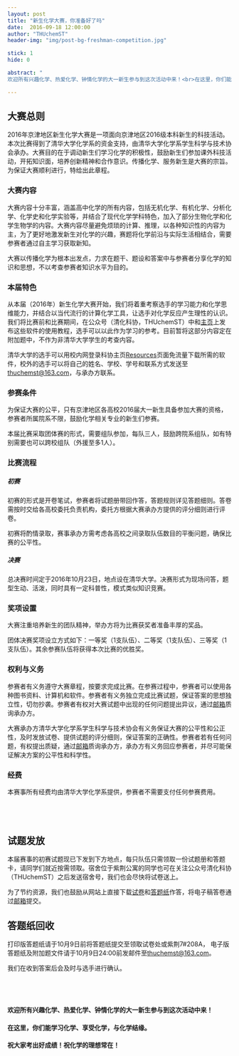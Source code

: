 ```yaml
---
layout: post
title: "新生化学大赛，你准备好了吗"
date:  2016-09-18 12:00:00
author: "THUchemST"
header-img: "img/post-bg-freshman-competition.jpg"

stick: 1
hide: 0

abstract: "欢迎所有兴趣化学、热爱化学、钟情化学的大一新生参与到这次活动中来！<br>在这里，你们能学习化学、享受化学，与化学结缘。<br>祝化学的理想常在！"

---
```


## 大赛总则
2016年京津地区新生化学大赛是一项面向京津地区2016级本科新生的科技活动。本次比赛得到了清华大学化学系的资金支持，由清华大学化学系学生科学与技术协会承办。大赛目的在于调动新生们学习化学的积极性，鼓励新生们参加课外科技活动，开拓知识面，培养创新精神和合作意识。传播化学、服务新生是大赛的宗旨。为保证大赛顺利进行，特给出此章程。
### 大赛内容
大赛内容十分丰富，涵盖高中化学的所有内容，包括无机化学、有机化学、分析化学、化学史和化学实验等，并结合了现代化学学科特色，加入了部分生物化学和化学生物学的内容。大赛内容尽量避免烦琐的计算、推理，以各种知识性的内容为主，为了更好地激发新生对化学的兴趣，赛题将化学前沿与实际生活相结合，需要参赛者通过自主学习获取新知。
大赛以传播化学为根本出发点，力求在题干、题设和答案中与参赛者分享化学的知识和思想，不以考查参赛者知识水平为目的。
### 本届特色 
从本届（2016年）新生化学大赛开始，我们将着重考察选手的学习能力和化学思维能力，并结合以当代流行的计算化学工具，让选手对化学反应产生理性的认识。我们将比赛前和比赛期间，在公众号（清化科协，THUchemST）中和[主页](https://thuchemst.github.io)上发布这些软件的使用教程，选手可以以此作为学习的参考。目前暂将这部分内容定在附加题中，不作为非清华大学学生的考查内容。
清华大学的选手可以用校内网登录科协主页[Resources](https://thuchemst.github.io/resources)页面免流量下载所需的软件，校外的选手可以将自己的姓名、学校、学号和联系方式发送至[thuchemst@163.com](mailto:thuchemst@163.com)，与承办方联系。
### 参赛条件
为保证大赛的公平，只有京津地区各高校2016届大一新生具备参加大赛的资格，参赛者所属院系不限，鼓励化学相关专业的新生们参赛。
本届比赛采取团体赛的形式，需要组队参加，每队三人，鼓励跨院系组队，如有特别需要也可以跨校组队（外援至多1人）。### 比赛流程
##### 初赛
初赛的形式是开卷笔试，参赛者将试题册带回作答，答题规则详见答题细则。答卷需按时交给各高校委托负责机构，委托方根据大赛承办方提供的评分细则进行评卷。
初赛将酌情录取，赛事承办方需考虑各高校之间录取队伍数目的平衡问题，确保比赛的公平性。
##### 决赛
总决赛时间定于2016年10月23日，地点设在清华大学。决赛形式为现场问答，题型生动、活泼，同时具有一定科普性，模式类似知识竞赛。
### 奖项设置
大赛注重培养新生的团队精神，举办方将为比赛获奖者准备丰厚的奖品。
团体决赛奖项设立方式如下：一等奖（1支队伍）、二等奖（1支队伍）、三等奖（1支队伍）。其余参赛队伍将获得本次比赛的优胜奖。

### 权利与义务
参赛者有义务遵守大赛章程，按要求完成比赛。在参赛过程中，参赛者可以使用各种图书资料、计算机和软件。参赛者有义务独立完成比赛试题，保证答案的思想独立性，切勿抄袭。参赛者有权对大赛试题中出现的任何问题提出异议，通过[邮箱](mailto:thuchemst@163.com)质询承办方。
大赛承办方清华大学化学系学生科学与技术协会有义务保证大赛的公平性和公正性，及时发放试卷、提供试题的评分细则，保证答案的正确性。参赛者若有任何问题，有权提出质疑，通过[邮箱](mailto:thuchemst@163.com)质询承办方，承办方有义务回应参赛者，并尽可能保证解决方案的公平性和科学性。
### 经费
本赛事所有经费均由清华大学化学系提供，参赛者不需要支付任何参赛费用。## <br><p id="试题">
</p>
## 试题发放

本届赛事的初赛试题现已下发到下方地点，每只队伍只需领取一份试题册和答题卡，请同学们就近按需领取。宿舍位于紫荆公寓的同学也可在关注公众号清化科协（THUchemST）之后发送宿舍号，我们也会尽快将试卷送上。

为了节约资源，我们也鼓励从网站上直接下载[试卷](../../../../freshman/attach/2016.pdf)和[答题纸](../../../../freshman/attach/2016_新生化学大赛答题纸.docx)作答，将电子稿答卷通过[邮箱](mailto:thuchemst@163.com)提交。



## 答题纸回收

打印版答题纸请于10月9日前将答题纸提交至领取试卷处或紫荆7#208A，电子版答题纸及附加题文件请于10月9日24:00前发邮件至[thuchemst@163.com](mailto:thuchemst@163.com)。

我们在收到答案后会及时与选手进行确认。

## <br>
#### 欢迎所有兴趣化学、热爱化学、钟情化学的大一新生参与到这次活动中来！

#### 在这里，你们能学习化学、享受化学，与化学结缘。

#### 祝大家考出好成绩！祝化学的理想常在！

## <br>